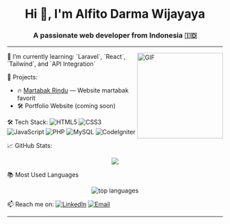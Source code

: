 <h1 align="center">Hi 👋, I'm Alfito Darma Wijayaya</h1>
<h3 align="center">A passionate web developer from Indonesia 🇮🇩</h3>

---
<img align="right" alt="GIF" height="200px" src="https://media2.giphy.com/media/v1.Y2lkPTc5MGI3NjExeG44emRhcXA1Ymwyc2JjbWR5NmRjeDdvNXBybW13aTR2b3FsNmFtMCZlcD12MV9pbnRlcm5hbF9naWZfYnlfaWQmY3Q9Zw/qgQUggAC3Pfv687qPC/giphy.gif" />
🌱 I’m currently learning:  
`Laravel`, `React`, `Tailwind`, and `API Integration`



💼 Projects:
- 🔥 [Martabak Rindu](https://github.com/AlfitoDW/MartabakRindu) — Website martabak favorit
- 🛠️ Portfolio Website (coming soon)

🛠 Tech Stack:
![HTML5](https://img.shields.io/badge/HTML5-E34F26?style=flat&logo=html5&logoColor=white)
![CSS3](https://img.shields.io/badge/CSS3-1572B6?style=flat&logo=css3&logoColor=white)
![JavaScript](https://img.shields.io/badge/JavaScript-F7DF1E?style=flat&logo=javascript&logoColor=black)
![PHP](https://img.shields.io/badge/PHP-777BB4?style=flat&logo=php&logoColor=white)
![MySQL](https://img.shields.io/badge/MySQL-005C84?style=flat&logo=mysql&logoColor=white)
![CodeIgniter](https://img.shields.io/badge/CodeIgniter-E44D26?style=flat&logo=codeigniter&logoColor=white)



📈 GitHub Stats:
<p align="center">
  <img src="https://github-readme-stats.vercel.app/api?username=AlfitoDW&show_icons=true&theme=radical" />
</p>

📚 Most Used Languages
<p align="center">
  <img src="https://github-readme-stats.vercel.app/api/top-langs/?username=AlfitoDW&layout=compact&theme=nightowl" alt="top languages" />
</p>

📫 Reach me on:
[![LinkedIn](https://img.shields.io/badge/LinkedIn-blue?style=flat&logo=linkedin)](https://www.linkedin.com/in/alfito-darma-wijaya-ab505217b/)
[![Email](https://img.shields.io/badge/Gmail-D14836?style=flat&logo=gmail&logoColor=white)](mailto:alfitoarts@gmail.com)

---


